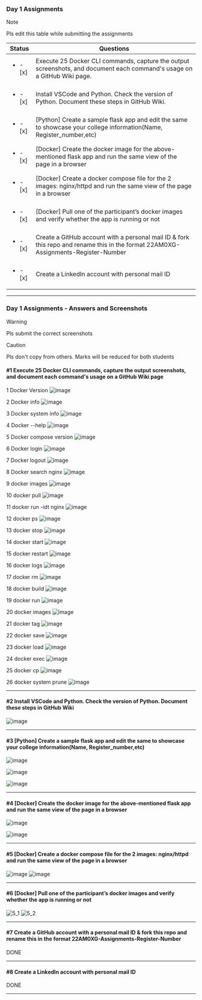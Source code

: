 ### Day 1 Assignments

> [!NOTE]
> Pls edit this table while submitting the assignments

| Status         | Questions     | 
|----------------|---------------|
| <ul><li>- [x] </li></ul> | Execute 25 Docker CLI commands, capture the output screenshots, and document each command's usage on a GitHub Wiki page. |
| <ul><li>- [x] </li></ul> | Install VSCode and Python. Check the version of Python. Document these steps in GitHub Wiki. |
| <ul><li>- [x] </li></ul> | [Python] Create a sample flask app and edit the same to showcase your college information(Name, Register_number,etc) |
| <ul><li>- [x] </li></ul> | [Docker] Create the docker image for the above-mentioned flask app and run the same view of the page in a browser |
| <ul><li>- [x] </li></ul> | [Docker] Create a docker compose file for the 2 images: nginx/httpd and run the same view of the page in a browser |
| <ul><li>- [x] </li></ul> | [Docker] Pull one of the participant’s docker images and verify whether the app is running or not  |
| <ul><li>- [x] </li></ul> | Create a GitHub account with a personal mail ID & fork this repo and rename this in the format 22AM0XG-Assignments-Register-Number  |
| <ul><li>- [x] </li></ul> | Create a LinkedIn account with personal mail ID  |

***

### Day 1 Assignments - Answers and Screenshots

> [!WARNING]
> Pls submit the correct screenshots

> [!CAUTION]
> Pls don't copy from others. Marks will be reduced for both students

#### #1 Execute 25 Docker CLI commands, capture the output screenshots, and document each command's usage on a GitHub Wiki page
1 Docker Version
![image](https://github.com/user-attachments/assets/e04731bc-fded-4c23-a424-1c8bcd4e5fdb)

2 Docker info
![image](https://github.com/user-attachments/assets/bae5eab9-a65a-493d-8c8c-bcc4b24b4f36)

3 Docker system info
![image](https://github.com/user-attachments/assets/0287f194-e423-4b7a-8118-3ab09294c2b9)

4 Docker --help
![image](https://github.com/user-attachments/assets/5a0378ac-d54e-492a-b55a-02f2e74b7764)

5 Docker compose version
![image](https://github.com/user-attachments/assets/5050c049-3552-4448-b466-e7a72d600509)

6 Docker login
![image](https://github.com/user-attachments/assets/2fca7cfa-f1cd-4abb-9372-b264098b2949)

7 Docker logout
![image](https://github.com/user-attachments/assets/805a9240-6ff7-4601-9530-a4dea4f2134f)

8 Docker search nginx
![image](https://github.com/user-attachments/assets/3ec3f6b0-e658-4e41-b93c-89c66f710213)

9 docker images
![image](https://github.com/user-attachments/assets/c283178a-d476-416c-9790-ca081c4ab299)

10 docker pull
![image](https://github.com/user-attachments/assets/ca51cc93-4fea-4e08-badd-b3d186929da0)

11 docker run -idt nginx
![image](https://github.com/user-attachments/assets/d42cf019-4e25-414a-8fa4-a89e57f08b54)

12 docker ps
![image](https://github.com/user-attachments/assets/11fe44a7-c321-4dd4-ba46-0e9083d5177e)

13 docker stop
![image](https://github.com/user-attachments/assets/3a2e7447-a48f-46d7-8c77-bbfa81ceadff)

14 docker start
![image](https://github.com/user-attachments/assets/d117ee80-3e93-405e-b0bd-b0aea2605077)

15 docker restart
![image](https://github.com/user-attachments/assets/b0622bcd-c1e5-489e-8e32-8b350ce03250)

16 docker logs
![image](https://github.com/user-attachments/assets/382ee1ca-e1fb-4e18-aa91-85c8203ee088)

17 docker rm 
![image](https://github.com/user-attachments/assets/d7ef86e9-c346-4e73-aa35-5df8da4c21c9)

18 docker build
![image](https://github.com/user-attachments/assets/b1006872-fe51-4864-98d1-87cb87c67294)

19 docker run
![image](https://github.com/user-attachments/assets/b3ea836c-7b8c-4352-b369-b1a8ee317fbc)

20 docker images
![image](https://github.com/user-attachments/assets/b6916171-cafe-44e5-8f78-5156f756f7b4)

21 docker tag
![image](https://github.com/user-attachments/assets/18b6abda-528a-4ca1-b313-2bb7a4904a9d)

22 docker save
![image](https://github.com/user-attachments/assets/1ce97fcc-eea3-436a-b94d-4da692351a25)

23 docker load
![image](https://github.com/user-attachments/assets/66cc76d8-80bf-4ac9-9a02-783cfcb6fc7a)

24 docker exec
![image](https://github.com/user-attachments/assets/b1f1dcb8-2e68-4670-88de-058110db5de9)

25 docker cp
![image](https://github.com/user-attachments/assets/f78c3bda-29e8-480e-808b-cea92dbf4595)

26 docker system prune
![image](https://github.com/user-attachments/assets/745e8c64-8a67-48b5-bd0f-5bc63ffef652)

***

#### #2 Install VSCode and Python. Check the version of Python. Document these steps in GitHub Wiki
![image](https://github.com/user-attachments/assets/cb1937fb-8978-4ad0-be68-e7c29b8c3821)


***

#### #3 [Python] Create a sample flask app and edit the same to showcase your college information(Name, Register_number,etc)
![image](https://github.com/user-attachments/assets/54f1e675-ac4d-408a-98bb-d6336f325494)

![image](https://github.com/user-attachments/assets/e7fd109b-532b-4db3-b98e-4e0b52138315)

![image](https://github.com/user-attachments/assets/fb65815f-e064-4d1c-9011-cd7e13ed2c3e)


***

#### #4 [Docker] Create the docker image for the above-mentioned flask app and run the same view of the page in a browser
![image](https://github.com/user-attachments/assets/6fe7557e-9ae1-4ec8-be92-fc0f830ef888)

![image](https://github.com/user-attachments/assets/cfa4ad6e-5f2e-48b3-83f4-9d0509958390)

***

#### #5 [Docker] Create a docker compose file for the 2 images: nginx/httpd and run the same view of the page in a browser
![image](https://github.com/user-attachments/assets/a0cf3999-bf2d-4e21-b73b-5fb4adc115ac)
![image](https://github.com/user-attachments/assets/860715c7-8dc2-4459-9a67-5295f4665bdf)


***

#### #6 [Docker] Pull one of the participant’s docker images and verify whether the app is running or not
![5_1](https://github.com/user-attachments/assets/c725b58c-b68d-4ca8-9005-5dd79f042557)
![5_2](https://github.com/user-attachments/assets/d11c38b6-8ec2-4d8e-847e-82942b776a79)



***

#### #7 Create a GitHub account with a personal mail ID & fork this repo and rename this in the format 22AM0XG-Assignments-Register-Number
DONE
***

#### #8 Create a LinkedIn account with personal mail ID
DONE
***
